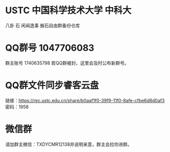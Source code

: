 # USTC 中国科学技术大学 中科大       
八卦 石 闲闻逸事 搬石自由群备份仓库
# QQ群号 1047706083
群主账号 1740635798
若QQ群被封，这里会及时公布新群号。
# QQ群文件同步睿客云盘
链接：https://rec.ustc.edu.cn/share/b0aaf1f0-39f9-11f0-8afe-cfbe6d8d0af3
密码：1958
# 微信群
请加群主微信：TXDYCMR12138并说明来意，群主会拉你进群。
